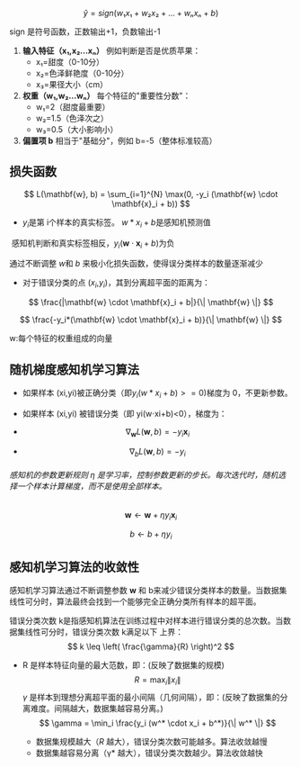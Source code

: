 $$
ŷ = sign(w₁x₁ + w₂x₂ + ... + wₙxₙ + b)
$$

sign 是符号函数，正数输出+1，负数输出-1

1. **输入特征（x₁,x₂...xₙ）**
   例如判断是否是优质苹果：
   - x₁=甜度（0-10分）
   - x₂=色泽鲜艳度（0-10分）
   - x₃=果径大小（cm）
2. **权重（w₁,w₂...wₙ）**
   每个特征的"重要性分数"：
   - w₁=2（甜度最重要）
   - w₂=1.5（色泽次之）
   - w₃=0.5（大小影响小）
3. **偏置项 b**
   相当于"基础分"，例如 b=-5（整体标准较高） 

## 损失函数

$$
L(\mathbf{w}, b) = \sum_{i=1}^{N} \max(0, -y_i (\mathbf{w} \cdot \mathbf{x}_i + b))
$$

- $y_i$是第 i个样本的真实标签。 $w*x_i+b$是感知机预测值

​       感知机判断和真实标签相反，$y_i (\mathbf{w} \cdot \mathbf{x}_i + b)$为负

通过不断调整 $w$和 $b$ 来极小化损失函数，使得误分类样本的数量逐渐减少

- 对于错误分类的点 ($x_i$,$y_i$)，其到分离超平面的距离为：

$$
\frac{|\mathbf{w} \cdot \mathbf{x}_i + b|}{\| \mathbf{w} \|}
$$

$$
\frac{-y_i*(\mathbf{w} \cdot \mathbf{x}_i + b)}{\| \mathbf{w} \|}
$$

  w:每个特征的权重组成的向量



## 随机梯度感知机学习算法

- 如果样本 (xi,yi)被正确分类（即$y_i(w*x_i+b)>=0)$梯度为 0，不更新参数。

- 如果样本 (xi,yi) 被错误分类（即 yi(w⋅xi+b)<0），梯度为：

- $$
  \nabla_{\mathbf{w}} L(\mathbf{w}, b) = -y_i \mathbf{x}_i
  $$

- $$
  \nabla_{b} L(\mathbf{w}, b) = -y_i
  $$

###### 感知机的参数更新规则    *η* 是学习率，控制参数更新的步长。每次迭代时，随机选择一个样本计算梯度，而不是使用全部样本。

$$
\mathbf{w} \leftarrow \mathbf{w} + \eta y_i \mathbf{x}_i
$$

$$
b \leftarrow b + \eta y_i
$$

##  感知机学习算法的收敛性

感知机学习算法通过不断调整参数 **w** 和 b来减少错误分类样本的数量。当数据集线性可分时，算法最终会找到一个能够完全正确分类所有样本的超平面。

错误分类次数 k是指感知机算法在训练过程中对样本进行错误分类的总次数。当数据集线性可分时，错误分类次数 k满足以下 上界：
$$
k \leq \left( \frac{\gamma}{R} \right)^2
$$

- R 是样本特征向量的最大范数，即：(反映了数据集的规模)
  $$
  R = \max_i \| x_i \|
  $$
  *γ* 是样本到理想分离超平面的最小间隔（几何间隔），即：(反映了数据集的分离难度。间隔越大，数据集越容易分离。)
  $$
  \gamma = \min_i \frac{y_i (w^* \cdot x_i + b^*)}{\| w^* \|}
  $$

  - 数据集规模越大（*R* 越大），错误分类次数可能越多。算法收敛越慢
  - 数据集越容易分离（γ* 越大），错误分类次数越少。算法收敛越快

